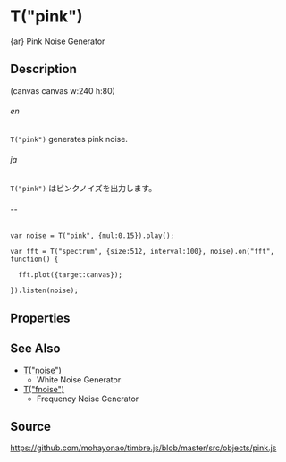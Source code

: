 T("pink")
======================
{ar} Pink Noise Generator

## Description ##

(canvas canvas w:240 h:80)

###### en ######
`T("pink")` generates pink noise.
###### ja ######
`T("pink")` はピンクノイズを出力します。
###### -- ######

```timbre
var noise = T("pink", {mul:0.15}).play();

var fft = T("spectrum", {size:512, interval:100}, noise).on("fft", function() {

  fft.plot({target:canvas});

}).listen(noise);
```

## Properties ##

## See Also ##
- [T("noise")](./noise.html)
  - White Noise Generator
- [T("fnoise")](./fnoise.html) 
  - Frequency Noise Generator

## Source ##
https://github.com/mohayonao/timbre.js/blob/master/src/objects/pink.js
